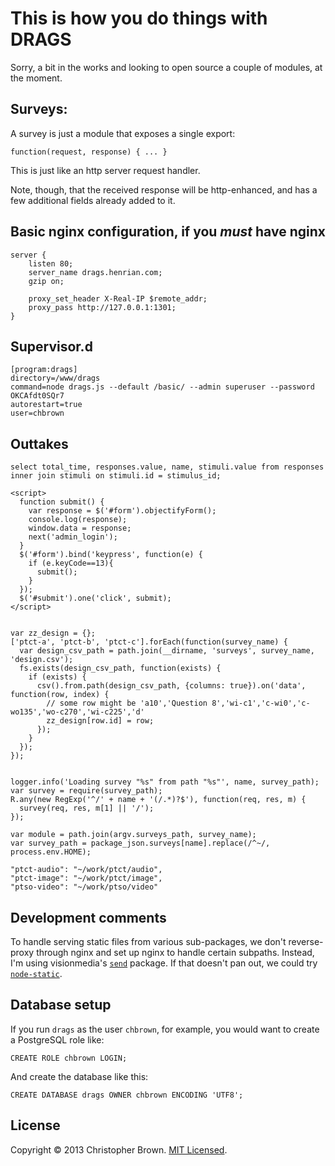 # This is how you do things with DRAGS

Sorry, a bit in the works and looking to open source a couple of modules, at the moment.

## Surveys:

A survey is just a module that exposes a single export:

    function(request, response) { ... }

This is just like an http server request handler.

Note, though, that the received response will be http-enhanced, and has a few additional fields already added to it.


## Basic nginx configuration, if you _must_ have nginx

    server {
        listen 80;
        server_name drags.henrian.com;
        gzip on;

        proxy_set_header X-Real-IP $remote_addr;
        proxy_pass http://127.0.0.1:1301;
    }

## Supervisor.d

    [program:drags]
    directory=/www/drags
    command=node drags.js --default /basic/ --admin superuser --password OKCAfdt0SQr7
    autorestart=true
    user=chbrown

## Outtakes

    select total_time, responses.value, name, stimuli.value from responses inner join stimuli on stimuli.id = stimulus_id;

    <script>
      function submit() {
        var response = $('#form').objectifyForm();
        console.log(response);
        window.data = response;
        next('admin_login');
      }
      $('#form').bind('keypress', function(e) {
        if (e.keyCode==13){
          submit();
        }
      });
      $('#submit').one('click', submit);
    </script>


    var zz_design = {};
    ['ptct-a', 'ptct-b', 'ptct-c'].forEach(function(survey_name) {
      var design_csv_path = path.join(__dirname, 'surveys', survey_name, 'design.csv');
      fs.exists(design_csv_path, function(exists) {
        if (exists) {
          csv().from.path(design_csv_path, {columns: true}).on('data', function(row, index) {
            // some row might be 'a10','Question 8','wi-c1','c-wi0','c-wo135','wo-c270','wi-c225','d'
            zz_design[row.id] = row;
          });
        }
      });
    });


    logger.info('Loading survey "%s" from path "%s"', name, survey_path);
    var survey = require(survey_path);
    R.any(new RegExp('^/' + name + '(/.*)?$'), function(req, res, m) {
      survey(req, res, m[1] || '/');
    });

    var module = path.join(argv.surveys_path, survey_name);
    var survey_path = package_json.surveys[name].replace(/^~/, process.env.HOME);

    "ptct-audio": "~/work/ptct/audio",
    "ptct-image": "~/work/ptct/image",
    "ptso-video": "~/work/ptso/video"

## Development comments

To handle serving static files from various sub-packages, we don't reverse-proxy through nginx and set up nginx to handle certain subpaths.
Instead, I'm using visionmedia's [`send`](https://github.com/visionmedia/send) package.
If that doesn't pan out, we could try [`node-static`](https://github.com/cloudhead/node-static).

## Database setup

If you run `drags` as the user `chbrown`, for example, you would want to create a PostgreSQL role like:

    CREATE ROLE chbrown LOGIN;

And create the database like this:

    CREATE DATABASE drags OWNER chbrown ENCODING 'UTF8';


## License

Copyright © 2013 Christopher Brown. [MIT Licensed](LICENSE).
